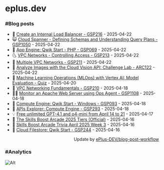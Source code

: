 # eplus.dev

### #Blog posts

<!-- BLOG-POST-LIST:START -->
 - 🧰 [Create an Internal Load Balancer - GSP216](https://eplus.dev/create-an-internal-load-balancer-gsp216) - 2025-04-22
 - 😺 [Cloud Spanner - Defining Schemas and Understanding Query Plans - GSP1050](https://eplus.dev/cloud-spanner-defining-schemas-and-understanding-query-plans-gsp1050) - 2025-04-22
 - 🗽 [App Engine: Qwik Start - PHP - GSP069](https://eplus.dev/app-engine-qwik-start-php-gsp069) - 2025-04-22
 - 🌜 [VPC Networks - Controlling Access - GSP213](https://eplus.dev/vpc-networks-controlling-access-gsp213) - 2025-04-22
 - 📝 [Multiple VPC Networks - GSP211](https://eplus.dev/multiple-vpc-networks-gsp211) - 2025-04-22
 - 🚀 [Analyze Images with the Cloud Vision API: Challenge Lab - ARC122](https://eplus.dev/analyze-images-with-the-cloud-vision-api-challenge-lab-arc122) - 2025-04-22
 - 💼 [Machine Learning Operations &lpar;MLOps&rpar; with Vertex AI: Model Evaluation - Quiz](https://eplus.dev/machine-learning-operations-mlops-with-vertex-ai-model-evaluation-quiz) - 2025-04-20
 - 🦣 [VPC Networking Fundamentals - GSP210](https://eplus.dev/vpc-networking-fundamentals-gsp210) - 2025-04-18
 - 👨‍🏫 [Monitor an Apache Web Server using Ops Agent - GSP1108](https://eplus.dev/monitor-an-apache-web-server-using-ops-agent-gsp1108) - 2025-04-18
 - 🔭 [Compute Engine: Qwik Start - Windows - GSP093](https://eplus.dev/compute-engine-qwik-start-windows-gsp093) - 2025-04-18
 - 🤡 [APIs Explorer: Compute Engine - GSP293](https://eplus.dev/apis-explorer-compute-engine-gsp293) - 2025-04-18
 - 💡 [Free unlimited GPT-4.1 and o4-mini from April 14 to 21](https://eplus.dev/free-unlimited-gpt-41-and-o4-mini-from-april-14-to-21) - 2025-04-17
 - 🦣 [The Skills Boost Arcade 2025 Tiers &lpar;Official&rpar;](https://eplus.dev/the-skills-boost-arcade-2025-tiers-official) - 2025-04-16
 - 💪 [Skills Boost Arcade Trivia April 2025 Week 3](https://eplus.dev/skills-boost-arcade-trivia-april-2025-week-3) - 2025-04-16
 - 🤡 [Cloud Filestore: Qwik Start - GSP244](https://eplus.dev/cloud-filestore-qwik-start-gsp244) - 2025-04-16<!-- BLOG-POST-LIST:END -->

<div align="right">
  Update by <a target="_blank"
    href="https://github.com/ePlus-DEV/blog-post-workflow">ePlus-DEV/blog-post-workflow</a>
</div>

### #Analytics
![Alt](https://repobeats.axiom.co/api/embed/9990f7cddfbad8d834990b10ccad05f81ac1096f.svg "Repobeats analytics image")
